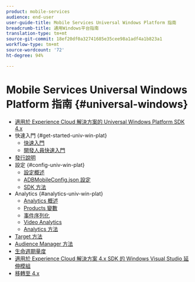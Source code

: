 ```yaml
---
product: mobile-services
audience: end-user
user-guide-title: Mobile Services Universal Windows Platform 指南
breadcrumb-title: 通用Windows平台指南
translation-type: tm+mt
source-git-commit: 18ef20df0a32741685e35cee98a1adf4a1b823a1
workflow-type: tm+mt
source-wordcount: '72'
ht-degree: 94%

---
```



# Mobile Services Universal Windows Platform 指南 {#universal-windows}

+ [適用於 Experience Cloud 解決方案的 Universal Windows Platform SDK 4.x](overview.md)
+ 快速入門 {#get-started-univ-win-plat}
   + [快速入門](c-getting-started/c-getting-started.md)
   + [開發人員快速入門](c-getting-started/dev-qs.md)
+ [發行說明](release-notes.md)
+ 設定 {#config-univ-win-plat}
   + [設定概述](c-configuration/c-configuration.md)
   + [ADBMobileConfig.json 設定](c-configuration/c.json.md)
   + [SDK 方法](c-configuration/methods.md)
+ Analytics {#analytics-univ-win-plat}
   + [Analytics 概述](analytics/analytics.md)
   + [Products 變數](analytics/products.md)
   + [事件序列化](analytics/event-serialization.md)
   + [Video Analytics](analytics/video-qs.md)
   + [Analytics 方法](analytics/analytics-methods.md)
+ [Target 方法](target/target-methods.md)
+ [Audience Manager 方法](audiencemgmt/audience-manager-methods.md)
+ [生命週期量度](metrics.md)
+ [適用於 Experience Cloud 解決方案 4.x SDK 的 Windows Visual Studio 延伸模組](extensions/win-vse-4x.md)
+ [移轉至 4.x](migration-v3.md)
